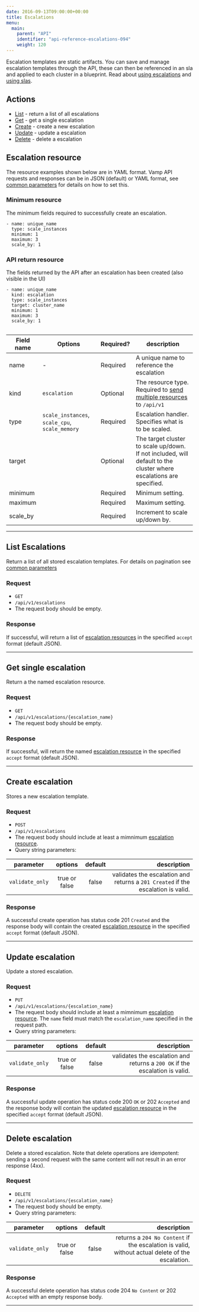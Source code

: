 ```yaml
---
date: 2016-09-13T09:00:00+00:00
title: Escalations
menu:
  main:
    parent: "API"
    identifier: "api-reference-escalations-094"
    weight: 120
---
```

Escalation templates are static artifacts. You can save and manage escalation templates through the API, these can then be referenced in an sla and applied to each cluster in a blueprint. Read about [using escalations](documentation/using-vamp/escalations/) and [using slas](documentation/using-vamp/sla/).

## Actions
 
 * [List](/documentation/api/v0.9.4/api-escalations/#list-escalations) - return a list of all escalations
 * [Get](/documentation/api/v0.9.4/api-escalations/#get-single-escalation) - get a single escalation
 * [Create](/documentation/api/v0.9.4/api-escalations/#create-escalation) - create a new escalation 
 * [Update](/documentation/api/v0.9.4/api-escalations/#update-escalation) - update a escalation
 * [Delete](/documentation/api/v0.9.4/api-escalations/#delete-escalation) - delete a escalation

## Escalation resource

The resource examples shown below are in YAML format. Vamp API requests and responses can be in JSON (default) or YAML format, see [common parameters](/documentation/api/v0.9.4/using-the-api) for details on how to set this. 

### Minimum resource
The minimum fields required to successfully create an escalation.

```
- name: unique_name
  type: scale_instances
  minimum: 1
  maximum: 3
  scale_by: 1
```

### API return resource
The fields returned by the API after an escalation has been created (also visible in the UI)

```
- name: unique_name
  kind: escalation
  type: scale_instances
  target: cluster_name
  minimum: 1
  maximum: 3
  scale_by: 1
   
```

 Field name    | Options | Required?  | description          
 -----------------|-----|------|------
 name |  -  |  Required  | A unique name to reference the escalation
 kind |  `escalation`  |  Optional  | The resource type. Required to [send multiple resources](/documentation/api/v0.9.4/api-reference/#send-multiple-resources-post-put-and-delete) to `/api/v1`
 type |  `scale_instances`, `scale_cpu`, `scale_memory`  |  Required  |  Escalation handler. Specifies what is to be scaled.
 target |    | Optional   | The target cluster to scale up/down. If not included, will default to the cluster where escalations are specified.
 minimum |    | Required  | Minimum setting.
 maximum |    | Required   |  Maximum setting.
 scale_by |    |  Required   | Increment to scale up/down by.
    
-----------------

## List Escalations

Return a list of all stored escalation templates. For details on pagination see [common parameters](/documentation/api/v0.9.4/using-the-api)

### Request
* `GET` 
* `/api/v1/escalations`
* The request body should be empty.

### Response
If successful, will return a list of [escalation resources](/documentation/api/v0.9.4/api-escalations/#escalation-resource) in the specified `accept` format (default JSON).  

-----------------

## Get single escalation

Return a the named escalation resource.

### Request
* `GET` 
* `/api/v1/escalations/{escalation_name}`
* The request body should be empty.

### Response
If successful, will return the named [escalation resource](/documentation/api/v0.9.4/api-escalations/#escalation-resource) in the specified `accept` format (default JSON).  

-----------------

## Create escalation

Stores a new escalation template.

### Request
* `POST` 
* `/api/v1/escalations`
* The request body should include at least a mimnimum [escalation resource](/documentation/api/v0.9.4/api-escalations/#escalation-resource).
* Query string parameters:

| parameter     | options           | default          | description       |
| ------------- |:-----------------:|:----------------:| -----------------:|
| `validate_only` | true or false     | false            | validates the escalation and returns a `201 Created` if the escalation is valid. 


### Response
A successful create operation has status code 201 `Created` and the response body will contain the created [escalation resource](/documentation/api/v0.9.4/api-escalations/#escalation-resource) in the specified `accept` format (default JSON). 

-----------------

## Update escalation

Update a stored escalation.

### Request
* `PUT` 
* `/api/v1/escalations/{escalation_name}`
* The request body should include at least a mimnimum [escalation resource](/documentation/api/v0.9.4/api-escalations/#escalation-resource). The `name` field must match the `escalation_name` specified in the request path.
* Query string parameters:

| parameter     | options           | default          | description      |
| ------------- |:-----------------:|:----------------:| ----------------:|
| `validate_only` | true or false     | false            | validates the escalation and returns a `200 OK` if the escalation is valid.


### Response
A successful update operation has status code 200 `OK` or 202 `Accepted` and the response body will contain the updated [escalation resource](/documentation/api/v0.9.4/api-escalations/#escalation-resource) in the specified `accept` format (default JSON).

-----------------

## Delete escalation

Delete a stored escalation. Note that delete operations are idempotent: sending a second request with the same content will not result in an error response (4xx).

### Request
* `DELETE` 
* `/api/v1/escalations/{escalation_name}`
* The request body should be empty.
* Query string parameters:

| parameter     | options           | default          | description      |
| ------------- |:-----------------:|:----------------:| ----------------:|
| `validate_only` | true or false     | false            | returns a `204 No Content` if the escalation is valid, without actual delete of the escalation.


### Response
A successful delete operation has status code 204 `No Content` or 202 `Accepted` with an empty response body.

-----------------
